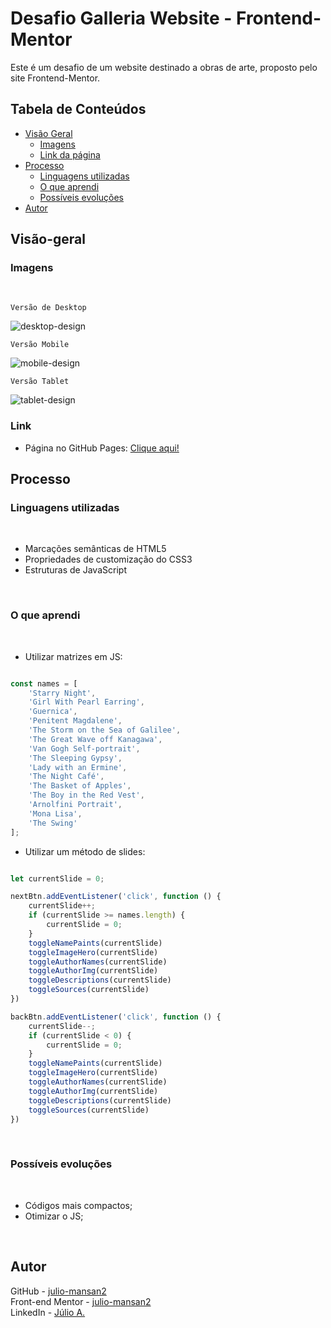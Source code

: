 # Desafio Galleria Website - Frontend-Mentor

Este é um desafio de um website destinado a obras de arte, proposto pelo site Frontend-Mentor.

## Tabela de Conteúdos

- [Visão Geral](#visão-geral)
    - [Imagens](#imagens)
    - [Link da página](#link)
- [Processo](#processo)
    - [Linguagens utilizadas](#linguagens-utilizadas)
    - [O que aprendi](#o-que-aprendi)
    - [Possíveis evoluções](#possíveis-evoluções)
- [Autor](#autor)

## Visão-geral

### Imagens

<br>

````
Versão de Desktop
````

   <img src="./src/design/desktop-design.gif" alt="desktop-design">

<br>

````
Versão Mobile
````

 <img src="./src/design/mobile-design.gif" alt="mobile-design">

<br>

````
Versão Tablet
````

 <img src="./src/design/tablet-design.gif" alt="tablet-design">

### Link

- Página no GitHub Pages: <a href="https://julio-mansan2.github.io/galleria-website/">Clique aqui!</a>

## Processo

### Linguagens utilizadas

<br>

- Marcações semânticas de HTML5
- Propriedades de customização do CSS3
- Estruturas de JavaScript

<br>

### O que aprendi

<br>

- Utilizar matrizes em JS:

````javascript

const names = [
    'Starry Night',
    'Girl With Pearl Earring',
    'Guernica',
    'Penitent Magdalene',
    'The Storm on the Sea of Galilee',
    'The Great Wave off Kanagawa',
    'Van Gogh Self-portrait',
    'The Sleeping Gypsy',
    'Lady with an Ermine',
    'The Night Café',
    'The Basket of Apples',
    'The Boy in the Red Vest',
    'Arnolfini Portrait',
    'Mona Lisa',
    'The Swing'
];

````

- Utilizar um método de slides:

````javascript

let currentSlide = 0;

nextBtn.addEventListener('click', function () {
    currentSlide++;
    if (currentSlide >= names.length) {
        currentSlide = 0;
    }
    toggleNamePaints(currentSlide)
    toggleImageHero(currentSlide)
    toggleAuthorNames(currentSlide)
    toggleAuthorImg(currentSlide)
    toggleDescriptions(currentSlide)
    toggleSources(currentSlide)
})

backBtn.addEventListener('click', function () {
    currentSlide--;
    if (currentSlide < 0) {
        currentSlide = 0;
    }
    toggleNamePaints(currentSlide)
    toggleImageHero(currentSlide)
    toggleAuthorNames(currentSlide)
    toggleAuthorImg(currentSlide)
    toggleDescriptions(currentSlide)
    toggleSources(currentSlide)
})


````
<br>

### Possíveis evoluções

<br>

- Códigos mais compactos;
- Otimizar o JS;

<br>

## Autor

GitHub - <a href="https://github.com/julio-mansan2">julio-mansan2</a> <br>
Front-end Mentor - <a href="https://www.frontendmentor.io/profile/julio-mansan2">julio-mansan2</a> <br>
LinkedIn - <a href="https://www.linkedin.com/in/j%C3%BAlio-a-mansan-3415a7249/">Júlio A.</a> <br>
